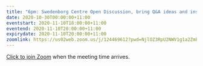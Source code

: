 ```yaml
---
title: "6pm: Swedenborg Centre Open Discussion, bring Q&A ideas and insights about inner life"
date: 2020-10-30T00:00:00+11:00
eventstart: 2020-11-10T18:00:00+11:00
eventend: 2020-11-10T20:00:00+11:00
expirydate: 2020-11-10T20:00:00+11:00
zoomlink: https://us02web.zoom.us/j/124469612?pwd=NjlOZ3RpU2NWV1g1a2Zmb29ZL3ZsQT09
---
```


[Click to join Zoom](https://us02web.zoom.us/j/124469612?pwd=NjlOZ3RpU2NWV1g1a2Zmb29ZL3ZsQT09) when the meeting time arrives.